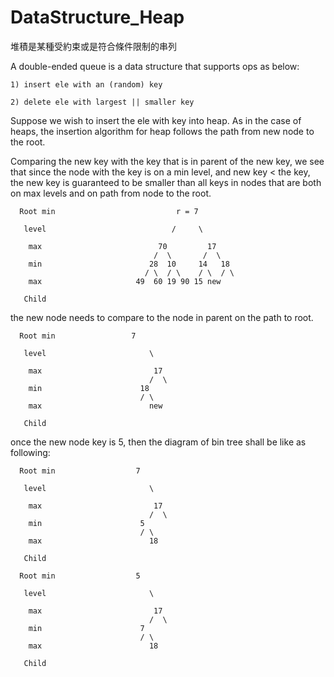 # DataStructure_Heap

堆積是某種受約束或是符合條件限制的串列

A double-ended queue is a data structure that supports ops as below:

    1) insert ele with an (random) key

    2) delete ele with largest || smaller key

Suppose we wish to insert the ele with key into heap. As in the case of heaps, the insertion algorithm for heap follows the path from new node to the root. 

Comparing the new key with the key that is in parent of the new key, we see that since the node with the key is on a min level, and new key < the key, the new key is guaranteed to be smaller than all keys in nodes that are both on max levels and on path from node to the root.

      Root min                           r = 7
                                 
       level                            /     \
                        
        max                          70         17
                                    /  \       /  \
        min                        28  10     14   18 
                                  / \  / \    / \  / \
        max                     49  60 19 90 15 new
        
       Child

>>>
the new node needs to compare to the node in parent on the path to root.

      Root min                 7          
                                 
       level                       \    
                        
        max                         17
                                   /  \
        min                      18 
                                 / \  
        max                        new
        
       Child
>>> 
once the new node key is 5, then the diagram of bin tree shall be like as following:

      Root min                  7          
                                 
       level                       \    
                        
        max                         17
                                   /  \
        min                      5 
                                 / \  
        max                        18
        
       Child
>>>

      Root min                  5          
                                 
       level                       \    
                        
        max                         17
                                   /  \
        min                      7 
                                 / \  
        max                        18
        
       Child
       





